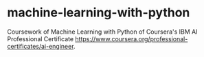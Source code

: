 # machine-learning-with-python
Coursework of Machine Learning with Python of Coursera's IBM AI Professional Certificate https://www.coursera.org/professional-certificates/ai-engineer.

